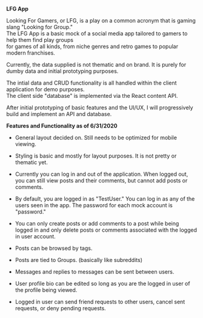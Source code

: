 **LFG App**

Looking For Gamers, or LFG, is a play on a common acronym that is gaming slang "Looking for Group."  
The LFG App is a basic mock of a social media app tailored to gamers to help them find play groups  
for games of all kinds, from niche genres and retro games to popular modern franchises.

Currently, the data supplied is not thematic and on brand. It is purely for dumby data and initial prototyping purposes.

The intial data and CRUD functionality is all handled within the client application for demo purposes.  
The client side "database" is implemented via the React content API.

After initial prototyping of basic features and the UI/UX, I will progressively build and implement an API and database.

**Features and Functionality as of 6/31/2020**

- General layout decided on. Still needs to be optimized for mobile viewing.

- Styling is basic and mostly for layout purposes. It is not pretty or thematic yet.

- Currently you can log in and out of the application. When logged out, you can still view posts and their comments, but cannot add posts or comments.

- By default, you are logged in as "TestUser." You can log in as any of the users seen in the app. The password for each mock account is "password."

- You can only create posts or add comments to a post while being logged in and only delete posts or comments associated with the logged in user account.

- Posts can be browsed by tags.

- Posts are tied to Groups. (basically like subreddits)

- Messages and replies to messages can be sent between users.

- User profile bio can be edited so long as you are the logged in user of the profile being viewed.

- Logged in user can send friend requests to other users, cancel sent requests, or deny pending requests.
